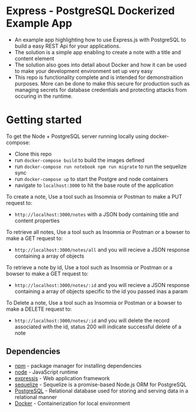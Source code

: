 # Express - PostgreSQL Dockerized Example App
- An example app highlighting how to use Express.js with PostgreSQL to build a easy REST Api for your applications.
- The solution is a simple app enabling to create a note with a title and content element
- The solution also goes into detail about Docker and how it can be used to make your development environment set up very easy
- This repo is functionality complete and is intended for demonstraition purposes. More can be done to make this secure for production such as managing secrets for database credentials and protecting attacks from occuring in the runtime.

# Getting started

To get the Node + PostgreSQL server running locally using docker-compose:

- Clone this repo
- run `docker-compose build` to build the images defined 
- run `docker-compose run notebook npm run migrate` to run the sequelize sync
- run `docker-compose up` to start the Postgre and node containers
- navigate to `localhost:3000` to hit the base route of the application

To create a note, Use a tool such as Insomnia or Postman to make a PUT request to:
- `http://localhost:3000/notes` with a JSON body containing title and content properties

To retrieve all notes, Use a tool such as Insomnia or Postman or a bowser to make a GET request to:
- `http://localhost:3000/notes/all` and you will recieve a JSON response containing a array of objects

To retrieve a note by id, Use a tool such as Insomnia or Postman or a bowser to make a GET request to:
- `http://localhost:3000/notes/:id` and you will recieve a JSON response containing a array of objects specific to the id you passed inas a param

To Delete a note, Use a tool such as Insomnia or Postman or a bowser to make a DELETE request to:
- `http://localhost:3000/notes/:id` and you will delete the record associated with the id, status 200 will indicate successful delete of a note

## Dependencies
- [npm](https://www.npmjs.com/) - package manager for installing dependencies
- [node](https://nodejs.org/en/) - JavaScript runtime
- [expressjs](https://github.com/expressjs/express) - Web application framework 
- [sequelize](https://sequelize.org/) - Sequelize is a promise-based Node.js ORM for PostgreSQL
- [PostgreSQL](https://www.postgresql.org/) - Relational database used for storing and serving data in a relational manner
- [Docker](https://www.docker.com/) - Containerization for local environment



